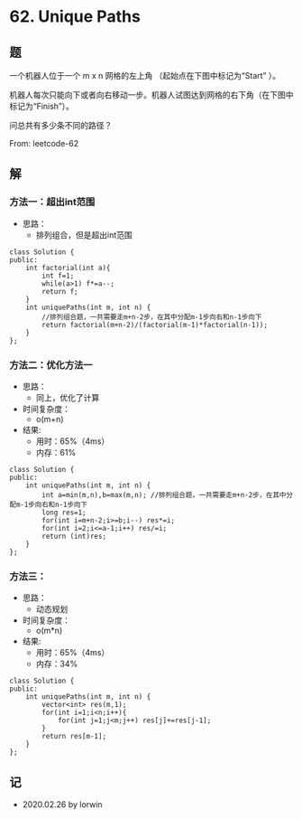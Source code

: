 # 62. Unique Paths

## 题

一个机器人位于一个 m x n 网格的左上角 （起始点在下图中标记为“Start” ）。

机器人每次只能向下或者向右移动一步。机器人试图达到网格的右下角（在下图中标记为“Finish”）。

问总共有多少条不同的路径？

From: leetcode-62

## 解

### 方法一：超出int范围
- 思路：
  - 排列组合，但是超出int范围
```
class Solution {
public:
    int factorial(int a){
        int f=1;
        while(a>1) f*=a--;
        return f;
    }
    int uniquePaths(int m, int n) {
        //排列组合题，一共需要走m+n-2步，在其中分配m-1步向右和n-1步向下
        return factorial(m+n-2)/(factorial(m-1)*factorial(n-1));
    }
};
```

### 方法二：优化方法一
- 思路：
  - 同上，优化了计算
- 时间复杂度：
  - o(m+n)
- 结果:
  - 用时：65%（4ms）
  - 内存：61%
```
class Solution {
public:
    int uniquePaths(int m, int n) {
        int a=min(m,n),b=max(m,n); //排列组合题，一共需要走m+n-2步，在其中分配m-1步向右和n-1步向下
        long res=1;
        for(int i=m+n-2;i>=b;i--) res*=i;
        for(int i=2;i<=a-1;i++) res/=i;
        return (int)res;
    }
};
```

### 方法三：
- 思路：
  - 动态规划
- 时间复杂度：
  - o(m*n)
- 结果:
  - 用时：65%（4ms）
  - 内存：34%
```
class Solution {
public:
    int uniquePaths(int m, int n) {
        vector<int> res(m,1);
        for(int i=1;i<n;i++){
            for(int j=1;j<m;j++) res[j]+=res[j-1];
        }
        return res[m-1];
    }
};
```

## 记

- 2020.02.26 by lorwin